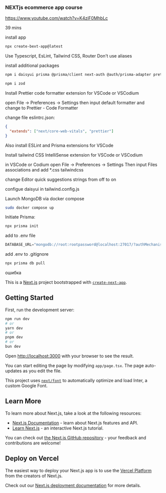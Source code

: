 ### NEXTjs ecommerce app course 

https://www.youtube.com/watch?v=K4ziF0MhbLc 

39 mins

install app
```bash
npx create-bext-app@latest
```

Use Typescript, EsLint, Tailwind CSS, Router
Don't use aliases 

install additional packages
```bash
npm i daisyui prisma @prisma/client next-auth @auth/prisma-adapter prettier eslint-config-prettier prettier-plugin-tailwindcss 

npm i zod
```

Install Prettier code formatter extension for VSCode or VSCodium 

open File -> Preferences -> Settings
then input default formatter 
and change to Prettier - Code Formatter 

change file eslintrc.json:
```json
{
  "extends": ["next/core-web-vitals", "prettier"]
}
```

Also install ESLint and Prisma extensions for VSCode

Install tailwind CSS IntelliSense extension for VSCode or VSCodium 

in VSCode or Codium 
open File -> Preferences -> Settings 
Then input Files associations and add
*.css     tailwindcss 

change Editor quick suggestions 
strings from off to on 


configue daisyui in tailwind.config.js 

Launch MongoDB via docker compose
```bash
sudo docker compose up
```

Initiate Prisma:
```bash
npx prisma init 
```

add to .env file 
```javascript
DATABASE_URL="mongodb://root:rootpassword@localhost:27017/?authMechanism=DEFAULT&directConnection=true"
```

add .env to .gitignore

```bash
npx prisma db pull 
```
ошибка

This is a [Next.js](https://nextjs.org/) project bootstrapped with [`create-next-app`](https://github.com/vercel/next.js/tree/canary/packages/create-next-app).

## Getting Started

First, run the development server:

```bash
npm run dev
# or
yarn dev
# or
pnpm dev
# or
bun dev
```

Open [http://localhost:3000](http://localhost:3000) with your browser to see the result.

You can start editing the page by modifying `app/page.tsx`. The page auto-updates as you edit the file.

This project uses [`next/font`](https://nextjs.org/docs/basic-features/font-optimization) to automatically optimize and load Inter, a custom Google Font.

## Learn More

To learn more about Next.js, take a look at the following resources:

- [Next.js Documentation](https://nextjs.org/docs) - learn about Next.js features and API.
- [Learn Next.js](https://nextjs.org/learn) - an interactive Next.js tutorial.

You can check out [the Next.js GitHub repository](https://github.com/vercel/next.js/) - your feedback and contributions are welcome!

## Deploy on Vercel

The easiest way to deploy your Next.js app is to use the [Vercel Platform](https://vercel.com/new?utm_medium=default-template&filter=next.js&utm_source=create-next-app&utm_campaign=create-next-app-readme) from the creators of Next.js.

Check out our [Next.js deployment documentation](https://nextjs.org/docs/deployment) for more details.
